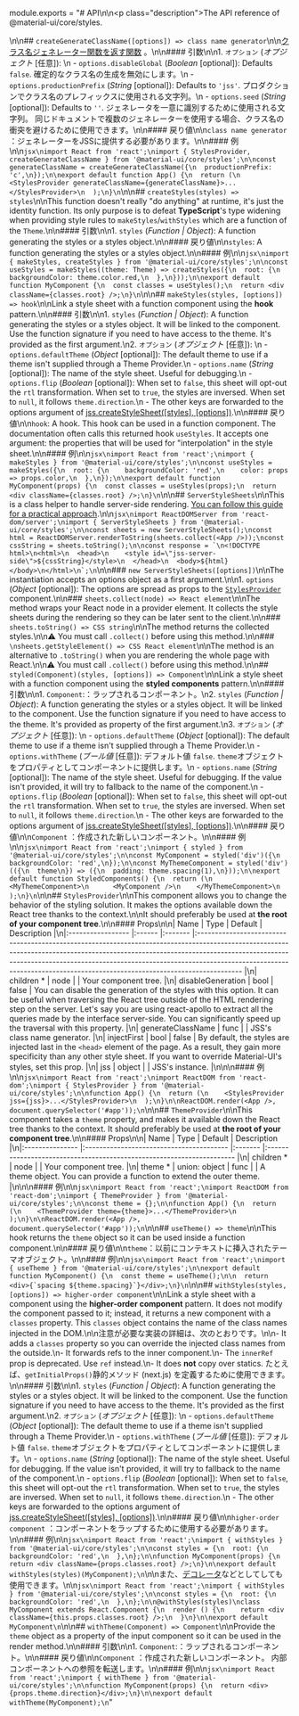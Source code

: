 module.exports = "# API\n\n<p class=\"description\">The API reference of @material-ui/core/styles.</p>\n\n## `createGenerateClassName([options]) => class name generator`\n\n[クラス名ジェネレーター関数を返す関数](https://cssinjs.org/jss-api/#generate-your-class-names) 。\n\n#### 引数\n\n1. `オプション` (*オプジェクト* [任意]): \n  - `options.disableGlobal` (*Boolean* [optional]): Defaults `false`. 確定的なクラス名の生成を無効にします。\n  - `options.productionPrefix` (*String* [optional]): Defaults to `'jss'`. プロダクションでクラス名のプレフィックスに使用される文字列。\n  - `options.seed` (*String* [optional]): Defaults to `''`. ジェネレータを一意に識別するために使用される文字列。 同じドキュメントで複数のジェネレーターを使用する場合、クラス名の衝突を避けるために使用できます。\n\n#### 戻り値\n\n`class name generator` ：ジェネレーターをJSSに提供する必要があります。\n\n#### 例\n\n```jsx\nimport React from 'react';\nimport { StylesProvider, createGenerateClassName } from '@material-ui/core/styles';\n\nconst generateClassName = createGenerateClassName({\n  productionPrefix: 'c',\n});\n\nexport default function App() {\n  return (\n    <StylesProvider generateClassName={generateClassName}>...</StylesProvider>\n  );\n}\n```\n\n## `createStyles(styles) => styles`\n\nThis function doesn't really \"do anything\" at runtime, it's just the identity function. Its only purpose is to defeat **TypeScript**'s type widening when providing style rules to `makeStyles`/`withStyles` which are a function of the `Theme`.\n\n#### 引数\n\n1. `styles` (*Function | Object*): A function generating the styles or a styles object.\n\n#### 戻り値\n\n`styles`: A function generating the styles or a styles object.\n\n#### 例\n\n```jsx\nimport { makeStyles, createStyles } from '@material-ui/core/styles';\n\nconst useStyles = makeStyles((theme: Theme) => createStyles({\n  root: {\n    backgroundColor: theme.color.red,\n  },\n}));\n\nexport default function MyComponent {\n  const classes = useStyles();\n  return <div className={classes.root} />;\n}\n```\n\n## `makeStyles(styles, [options]) => hook`\n\nLink a style sheet with a function component using the **hook** pattern.\n\n#### 引数\n\n1. `styles` (*Function | Object*): A function generating the styles or a styles object. It will be linked to the component. Use the function signature if you need to have access to the theme. It's provided as the first argument.\n2. `オプション` (*オプジェクト* [任意]): \n  - `options.defaultTheme` (*Object* [optional]): The default theme to use if a theme isn't supplied through a Theme Provider.\n  - `options.name` (*String* [optional]): The name of the style sheet. Useful for debugging.\n  - `options.flip` (*Boolean* [optional]): When set to `false`, this sheet will opt-out the `rtl` transformation. When set to `true`, the styles are inversed. When set to `null`, it follows `theme.direction`.\n  - The other keys are forwarded to the options argument of [jss.createStyleSheet([styles], [options])](https://cssinjs.org/jss-api/#create-style-sheet).\n\n#### 戻り値\n\n`hook`: A hook. This hook can be used in a function component. The documentation often calls this returned hook `useStyles`. It accepts one argument: the properties that will be used for \"interpolation\" in the style sheet.\n\n#### 例\n\n```jsx\nimport React from 'react';\nimport { makeStyles } from '@material-ui/core/styles';\n\nconst useStyles = makeStyles({\n  root: {\n    backgroundColor: 'red',\n    color: props => props.color,\n  },\n});\n\nexport default function MyComponent(props) {\n  const classes = useStyles(props);\n  return <div className={classes.root} />;\n}\n```\n\n## `ServerStyleSheets`\n\nThis is a class helper to handle server-side rendering. [You can follow this guide for a practical approach](/guides/server-rendering/).\n\n```jsx\nimport ReactDOMServer from 'react-dom/server';\nimport { ServerStyleSheets } from '@material-ui/core/styles';\n\nconst sheets = new ServerStyleSheets();\nconst html = ReactDOMServer.renderToString(sheets.collect(<App />));\nconst cssString = sheets.toString();\n\nconst response = `\n<!DOCTYPE html>\n<html>\n  <head>\n    <style id=\"jss-server-side\">${cssString}</style>\n  </head>\n  <body>${html}</body>\n</html>\n`;\n```\n\n### `new ServerStyleSheets([options])`\n\nThe instantiation accepts an options object as a first argument.\n\n1. `options` (*Object* [optional]): The options are spread as props to the [`StylesProvider`](#stylesprovider) component.\n\n### `sheets.collect(node) => React element`\n\nThe method wraps your React node in a provider element. It collects the style sheets during the rendering so they can be later sent to the client.\n\n### `sheets.toString() => CSS string`\n\nThe method returns the collected styles.\n\n⚠️ You must call `.collect()` before using this method.\n\n### `\nsheets.getStyleElement() => CSS React element`\n\nThe method is an alternative to `.toString()` when you are rendering the whole page with React.\n\n⚠️ You must call `.collect()` before using this method.\n\n## `styled(Component)(styles, [options]) => Component`\n\nLink a style sheet with a function component using the **styled components** pattern.\n\n#### 引数\n\n1. `Component`:：ラップされるコンポーネント。\n2. `styles` (*Function | Object*): A function generating the styles or a styles object. It will be linked to the component. Use the function signature if you need to have access to the theme. It's provided as property of the first argument.\n3. `オプション` (*オプジェクト* [任意]): \n  - `options.defaultTheme` (*Object* [optional]): The default theme to use if a theme isn't supplied through a Theme Provider.\n  - `options.withTheme` (*ブール値* [任意]): デフォルト値 `false`. `theme`オブジェクトをプロパティとしてコンポーネントに提供します。\n  - `options.name` (*String* [optional]): The name of the style sheet. Useful for debugging. If the value isn't provided, it will try to fallback to the name of the component.\n  - `options.flip` (*Boolean* [optional]): When set to `false`, this sheet will opt-out the `rtl` transformation. When set to `true`, the styles are inversed. When set to `null`, it follows `theme.direction`.\n  - The other keys are forwarded to the options argument of [jss.createStyleSheet([styles], [options])](https://cssinjs.org/jss-api/#create-style-sheet).\n\n#### 戻り値\n\n`Component` ：作成された新しいコンポーネント。\n\n#### 例\n\n```jsx\nimport React from 'react';\nimport { styled } from '@material-ui/core/styles';\n\nconst MyComponent = styled('div')({\n  backgroundColor: 'red',\n});\n\nconst MyThemeComponent = styled('div')(({\n  theme\n}) => ({\n  padding: theme.spacing(1),\n}));\n\nexport default function StyledComponents() {\n  return (\n    <MyThemeComponent>\n      <MyComponent />\n    </MyThemeComponent>\n  );\n}\n```\n\n## `StylesProvider`\n\nThis component allows you to change the behavior of the styling solution. It makes the options available down the React tree thanks to the context.\n\nIt should preferably be used at **the root of your component tree**.\n\n#### Props\n\n| Name              | Type   | Default | Description                                                                                                                                                                                                                                                                                                                          |\n|:----------------- |:------ |:------- |:------------------------------------------------------------------------------------------------------------------------------------------------------------------------------------------------------------------------------------------------------------------------------------------------------------------------------------ |\n| children&nbsp;*   | node   |         | Your component tree.                                                                                                                                                                                                                                                                                                                 |\n| disableGeneration | bool   | false   | You can disable the generation of the styles with this option. It can be useful when traversing the React tree outside of the HTML rendering step on the server. Let's say you are using react-apollo to extract all the queries made by the interface server-side. You can significantly speed up the traversal with this property. |\n| generateClassName | func   |         | JSS's class name generator.                                                                                                                                                                                                                                                                                                          |\n| injectFirst       | bool   | false   | By default, the styles are injected last in the `<head>` element of the page. As a result, they gain more specificity than any other style sheet. If you want to override Material-UI's styles, set this prop.                                                                                                                 |\n| jss               | object |         | JSS's instance.                                                                                                                                                                                                                                                                                                                      |\n\n\n#### 例\n\n```jsx\nimport React from 'react';\nimport ReactDOM from 'react-dom';\nimport { StylesProvider } from '@material-ui/core/styles';\n\nfunction App() {\n  return (\n    <StylesProvider jss={jss}>...</StylesProvider>\n  );\n}\n\nReactDOM.render(<App />, document.querySelector('#app'));\n```\n\n## `ThemeProvider`\n\nThis component takes a `theme` property, and makes it available down the React tree thanks to the context. It should preferably be used at **the root of your component tree**.\n\n#### Props\n\n| Name            | Type                                     | Default | Description                                                           |\n|:--------------- |:---------------------------------------- |:------- |:--------------------------------------------------------------------- |\n| children&nbsp;* | node                                     |         | Your component tree.                                                  |\n| theme&nbsp;*    | union:&nbsp;object&nbsp;&#124;&nbsp;func |         | A theme object. You can provide a function to extend the outer theme. |\n\n\n#### 例\n\n```jsx\nimport React from 'react';\nimport ReactDOM from 'react-dom';\nimport { ThemeProvider } from '@material-ui/core/styles';\n\nconst theme = {};\n\nfunction App() {\n  return (\n    <ThemeProvider theme={theme}>...</ThemeProvider>\n  );\n}\n\nReactDOM.render(<App />, document.querySelector('#app'));\n```\n\n## `useTheme() => theme`\n\nThis hook returns the `theme` object so it can be used inside a function component.\n\n#### 戻り値\n\n`theme`：以前にコンテキストに挿入されたテーマオブジェクト。\n\n#### 例\n\n```jsx\nimport React from 'react';\nimport { useTheme } from '@material-ui/core/styles';\n\nexport default function MyComponent() {\n  const theme = useTheme();\n\n  return <div>{`spacing ${theme.spacing}`}</div>;\n}\n```\n\n## `withStyles(styles, [options]) => higher-order component`\n\nLink a style sheet with a component using the **higher-order component** pattern. It does not modify the component passed to it; instead, it returns a new component with a `classes` property. This `classes` object contains the name of the class names injected in the DOM.\n\n注意が必要な実装の詳細は、次のとおりです。\n\n- It adds a `classes` property so you can override the injected class names from the outside.\n- It forwards refs to the inner component.\n- The `innerRef` prop is deprecated. Use `ref` instead.\n- It does **not** copy over statics. たとえば、`getInitialProps()`静的メソッド (next.js) を定義するために使用できます。\n\n#### 引数\n\n1. `styles` (*Function | Object*): A function generating the styles or a styles object. It will be linked to the component. Use the function signature if you need to have access to the theme. It's provided as the first argument.\n2. `オプション` (*オプジェクト* [任意]): \n  - `options.defaultTheme` (*Object* [optional]): The default theme to use if a theme isn't supplied through a Theme Provider.\n  - `options.withTheme` (*ブール値* [任意]): デフォルト値 `false`. `theme`オブジェクトをプロパティとしてコンポーネントに提供します。\n  - `options.name` (*String* [optional]): The name of the style sheet. Useful for debugging. If the value isn't provided, it will try to fallback to the name of the component.\n  - `options.flip` (*Boolean* [optional]): When set to `false`, this sheet will opt-out the `rtl` transformation. When set to `true`, the styles are inversed. When set to `null`, it follows `theme.direction`.\n  - The other keys are forwarded to the options argument of [jss.createStyleSheet([styles], [options])](https://cssinjs.org/jss-api/#create-style-sheet).\n\n#### 戻り値\n\n`higher-order component` ：コンポーネントをラップするために使用する必要があります。\n\n#### 例\n\n```jsx\nimport React from 'react';\nimport { withStyles } from '@material-ui/core/styles';\n\nconst styles = {\n  root: {\n    backgroundColor: 'red',\n  },\n};\n\nfunction MyComponent(props) {\n  return <div className={props.classes.root} />;\n}\n\nexport default withStyles(styles)(MyComponent);\n```\n\nまた、[デコレータ](https://babeljs.io/docs/en/babel-plugin-proposal-decorators)などとしてしても使用できます。\n\n```jsx\nimport React from 'react';\nimport { withStyles } from '@material-ui/core/styles';\n\nconst styles = {\n  root: {\n    backgroundColor: 'red',\n  },\n};\n\n@withStyles(styles)\nclass MyComponent extends React.Component {\n  render () {\n    return <div className={this.props.classes.root} />;\n  }\n}\n\nexport default MyComponent\n```\n\n## `withTheme(Component) => Component`\n\nProvide the `theme` object as a property of the input component so it can be used in the render method.\n\n#### 引数\n\n1. `Component`:：ラップされるコンポーネント。\n\n#### 戻り値\n\n`Component` ：作成された新しいコンポーネント。 内部コンポーネントへの参照を転送します。\n\n#### 例\n\n```jsx\nimport React from 'react';\nimport { withTheme } from '@material-ui/core/styles';\n\nfunction MyComponent(props) {\n  return <div>{props.theme.direction}</div>;\n}\n\nexport default withTheme(MyComponent);\n```"